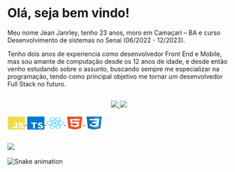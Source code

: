 <h1>Olá, seja bem vindo!</h1>

<p>Meu nome Jean Janrley, tenho 23 anos, moro em Camaçari – BA e curso Desenvolvimento de sistemas no Senai (06/2022 - 12/2023).</p>

<p>Tenho dois anos de experiencia como desenvolvedor Front End e Mobile, mas sou amante de computação desde os 12 anos de idade, e desde então venho estudando sobre o assunto, buscando sempre me especializar na programação, tendo como principal objetivo me tornar um desenvolvedor Full Stack no futuro.</p>

##

<div align="center">
  <a href="https://github.com/jeanjanrley">
  <img height="180em" src="https://github-readme-stats.vercel.app/api?username=jeanjanrley&show_icons=true&theme=dracula&include_all_commits=true&count_private=true"/>
  <img height="180em" src="https://github-readme-stats.vercel.app/api/top-langs/?username=jeanjanrley&layout=compact&langs_count=7&theme=dracula"/>
</div>
<div style="display: inline_block"><br>
  <img align="center" alt="Jean Janrley Js" height="30" width="40" src="https://raw.githubusercontent.com/devicons/devicon/master/icons/javascript/javascript-plain.svg">
  <img align="center" alt="Jean Janrley Ts" height="30" width="40" src="https://raw.githubusercontent.com/devicons/devicon/master/icons/typescript/typescript-plain.svg">
  <img align="center" alt="Jean Janrley React" height="30" width="40" src="https://raw.githubusercontent.com/devicons/devicon/master/icons/react/react-original.svg">
  <img align="center" alt="Jean Janrley HTML" height="30" width="40" src="https://raw.githubusercontent.com/devicons/devicon/master/icons/html5/html5-original.svg">
  <img align="center" alt="Jean Janrley CSS" height="30" width="40" src="https://raw.githubusercontent.com/devicons/devicon/master/icons/css3/css3-original.svg">
</div>
  
  ##
 
<div> 
  <a href="https://www.linkedin.com/in/jean-janrley-1b7220156/" target="_blank"><img src="https://img.shields.io/badge/-LinkedIn-%230077B5?style=for-the-badge&logo=linkedin&logoColor=white" target="blank"></a> 
 
  ![Snake animation](https://github.com/jeanjanrley/jeanjanrley/blob/output/github-contribution-grid-snake.svg)
 
</div>
